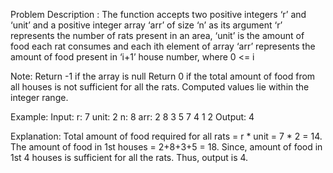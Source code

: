 Problem Description :
The function accepts two positive integers ‘r’ and ‘unit’ and a positive integer array ‘arr’ of size ‘n’ as its argument ‘r’ represents the number of rats present in an area, ‘unit’ is the amount of food each rat consumes and each ith element of array ‘arr’ represents the amount of food present in ‘i+1’ house number, where 0 <= i

Note:
Return -1 if the array is null
Return 0 if the total amount of food from all houses is not sufficient for all the rats.
Computed values lie within the integer range.

Example:
Input:
r: 7
unit: 2
n: 8
arr: 2 8 3 5 7 4 1 2
Output:
4

Explanation:
Total amount of food required for all rats = r * unit
= 7 * 2 = 14.
The amount of food in 1st houses = 2+8+3+5 = 18. Since, amount of food in 1st 4 houses is sufficient for all the rats. Thus, output is 4.
